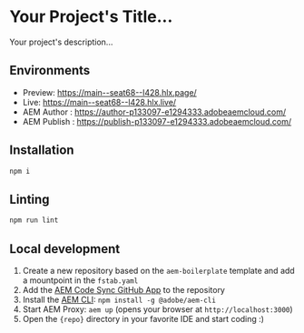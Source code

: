 # Your Project's Title...
Your project's description...

## Environments
- Preview: https://main--seat68--l428.hlx.page/
- Live: https://main--seat68--l428.hlx.live/
- AEM Author : https://author-p133097-e1294333.adobeaemcloud.com/
- AEM Publish : https://publish-p133097-e1294333.adobeaemcloud.com/

## Installation

```sh
npm i
```

## Linting

```sh
npm run lint
```

## Local development

1. Create a new repository based on the `aem-boilerplate` template and add a mountpoint in the `fstab.yaml`
1. Add the [AEM Code Sync GitHub App](https://github.com/apps/aem-code-sync) to the repository
1. Install the [AEM CLI](https://github.com/adobe/helix-cli): `npm install -g @adobe/aem-cli`
1. Start AEM Proxy: `aem up` (opens your browser at `http://localhost:3000`)
1. Open the `{repo}` directory in your favorite IDE and start coding :)
